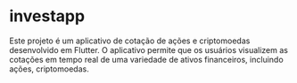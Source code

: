 # investapp
Este projeto é um aplicativo de cotação de ações e criptomoedas desenvolvido em Flutter. O aplicativo permite que os usuários visualizem as cotações em tempo real de uma variedade de ativos financeiros, incluindo ações, criptomoedas.
